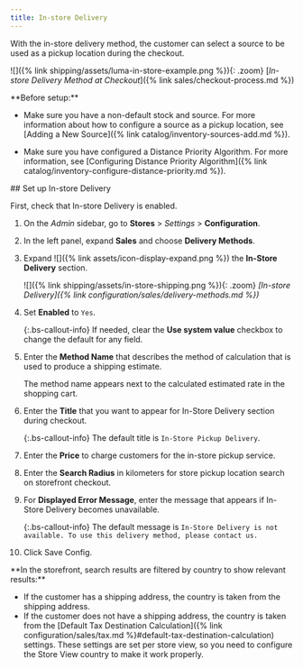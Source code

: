 ```yaml
---
title: In-store Delivery
---
```


With the in-store delivery method, the customer can select a source to be used as a pickup location during the checkout.

![]({% link shipping/assets/luma-in-store-example.png %}){: .zoom}
[_In-store Delivery Method at Checkout_]({% link sales/checkout-process.md %})

<div class="bs-callout-warning" markdown="1">
**Before setup:**

- Make sure you have a non-default stock and source. For more information about how to configure a source as a pickup location, see [Adding a New Source]({% link catalog/inventory-sources-add.md %}).

- Make sure you have configured a Distance Priority Algorithm. For more information, see [Configuring Distance Priority Algorithm]({% link catalog/inventory-configure-distance-priority.md %}).

</div>
## Set up In-store Delivery

First, check that In-store Delivery is enabled.

1. On the _Admin_ sidebar, go to **Stores** > _Settings_ > **Configuration**.

1. In the left panel, expand **Sales** and choose **Delivery Methods**.

1. Expand ![]({% link assets/icon-display-expand.png %}) the **In-Store Delivery** section.

   ![]({% link shipping/assets/in-store-shipping.png %}){: .zoom}
   _[In-store Delivery]({% link configuration/sales/delivery-methods.md %})_

1. Set **Enabled** to `Yes`.

   {:.bs-callout-info}
   If needed, clear the **Use system value** checkbox to change the default for any field.

1. Enter the **Method Name** that describes the method of calculation that is used to produce a shipping estimate.

   The method name appears next to the calculated estimated rate in the shopping cart.

1. Enter the **Title** that you want to appear for In-Store Delivery section during checkout.

    {:.bs-callout-info}
    The default title is `In-Store Pickup Delivery`.

1. Enter the **Price** to charge customers for the in-store pickup service.

1. Enter the **Search Radius** in kilometers for store pickup location search on storefront checkout.

1. For **Displayed Error Message**, enter the message that appears if In-Store Delivery becomes unavailable.

    {:.bs-callout-info}
    The default message is `In-Store Delivery is not available. To use this delivery method, please contact us.`

1. Click <span class="btn">Save Config</span>.

<div class="bs-callout-warning" markdown="1">
**In the storefront, search results are filtered by country to show relevant results:**

- If the customer has a shipping address, the country is taken from the shipping address.
- If the customer does not have a shipping address, the country is taken from the [Default Tax Destination Calculation]({% link configuration/sales/tax.md %}#default-tax-destination-calculation) settings. These settings are set per store view, so you need to configure the Store View country to make it work properly.

</div>
